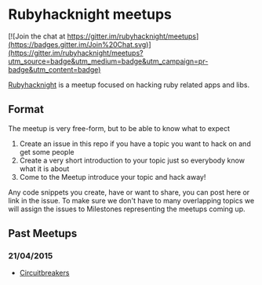 # Rubyhacknight meetups

[![Join the chat at https://gitter.im/rubyhacknight/meetups](https://badges.gitter.im/Join%20Chat.svg)](https://gitter.im/rubyhacknight/meetups?utm_source=badge&utm_medium=badge&utm_campaign=pr-badge&utm_content=badge)

[Rubyhacknight](http://www.meetup.com/ruby-hacknight-london/) is a meetup focused on hacking ruby related apps and libs.

## Format

The meetup is very free-form, but to be able to know what to expect

1. Create an issue in this repo if you have a topic you want to hack on and get some people
2. Create a very short introduction to your topic just so everybody know what it is about
3. Come to the Meetup introduce your topic and hack away!

Any code snippets you create, have or want to share, you can post here or link in the issue. To make sure we don't have to many overlapping topics we will assign the issues to Milestones representing the meetups coming up.

## Past Meetups

### 21/04/2015
- [Circuitbreakers](https://github.com/rubyhacknight/meetups/intro-to-circuitbox-part-1)
